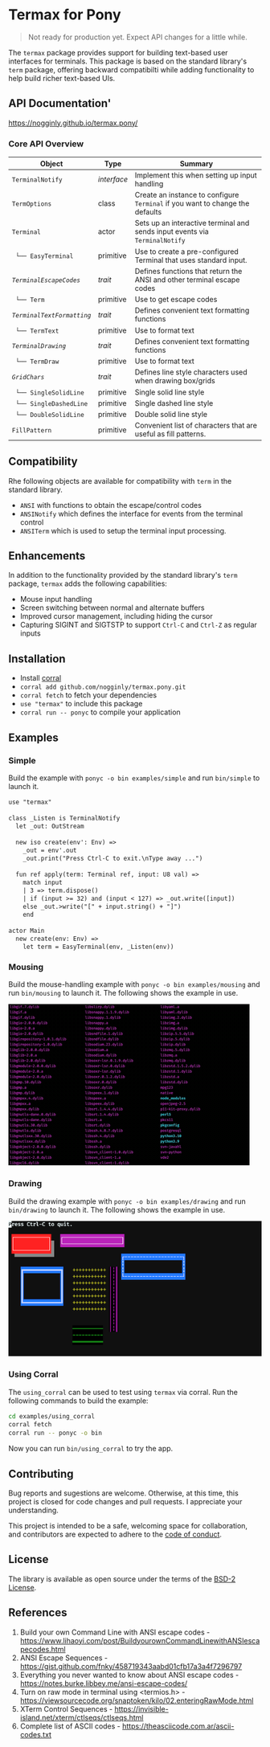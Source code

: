 # Termax for Pony

> Not ready for production yet. Expect API changes for a little while.

The `termax` package provides support for building text-based user interfaces for terminals. This package is based on the standard library's `term` package, offering backward compatibilti while adding functionality to help build richer text-based UIs.

## API Documentation'

https://nogginly.github.io/termax.pony/

### Core API Overview

| Object                             | Type        | Summary                                                                       |
| ---------------------------------- | ----------- | ----------------------------------------------------------------------------- |
| `TerminalNotify`                   | *interface* | Implement this when setting up input handling                                 |
| `TermOptions`                      | class       | Create an instance to configure `Terminal` if you want to change the defaults |
| `Terminal`                         | actor       | Sets up an interactive terminal and sends input events via `TerminalNotify`   |
| &nbsp;&nbsp;`└── EasyTerminal`     | primitive   | Use to create a pre-configured Terminal that uses standard input.             |
| *`TerminalEscapeCodes`*            | *trait*     | Defines functions that return the ANSI and other terminal escape codes        |
| &nbsp;&nbsp;`└── Term`             | primitive   | Use to get escape codes                                                       |
| *`TerminalTextFormatting`*         | *trait*     | Defines convenient text formatting functions                                  |
| &nbsp;&nbsp;`└── TermText`         | primitive   | Use to format text                                                            |
| *`TerminalDrawing`*                | *trait*     | Defines convenient text formatting functions                                  |
| &nbsp;&nbsp;`└── TermDraw`         | primitive   | Use to format text                                                            |
| *`GridChars`*                      | *trait*     | Defines line style characters used when drawing box/grids                     |
| &nbsp;&nbsp;`└── SingleSolidLine`  | primitive   | Single solid line style                                                       |
| &nbsp;&nbsp;`└── SingleDashedLine` | primitive   | Single dashed line style                                                      |
| &nbsp;&nbsp;`└── DoubleSolidLine`  | primitive   | Double solid line style                                                       |
| `FillPattern`                      | primitive   | Convenient list of characters that are useful as fill patterns.               |

## Compatibility

Rhe following objects are available for compatibility with `term` in the standard library.

* `ANSI` with functions to obtain the escape/control codes
* `ANSINotify` which defines the interface for events from the terminal control
* `ANSITerm` which is used to setup the terminal input processing.

## Enhancements

In addition to the functionality provided by the standard library's `term` package, `termax` adds the following capabilities:

* Mouse input handling
* Screen switching between normal and alternate buffers
* Improved cursor management, including hiding the cursor
* Capturing SIGINT and SIGTSTP to support `Ctrl-C` and `Ctrl-Z` as regular inputs

## Installation

* Install [corral](https://github.com/ponylang/corral)
* `corral add github.com/nogginly/termax.pony.git`
* `corral fetch` to fetch your dependencies
* `use "termax"` to include this package
* `corral run -- ponyc` to compile your application

## Examples

### Simple

Build the example with `ponyc -o bin examples/simple` and run `bin/simple` to launch it.

```pony
use "termax"

class _Listen is TerminalNotify
  let _out: OutStream

  new iso create(env': Env) =>
    _out = env'.out
    _out.print("Press Ctrl-C to exit.\nType away ...")

  fun ref apply(term: Terminal ref, input: U8 val) =>
    match input
    | 3 => term.dispose()
    | if (input >= 32) and (input < 127) => _out.write([input])
    else _out.>write("[" + input.string() + "]")
    end

actor Main
  new create(env: Env) =>
    let term = EasyTerminal(env, _Listen(env))
```
### Mousing

Build the mouse-handling example with `ponyc -o bin examples/mousing` and run `bin/mousing` to launch it. The following shows the example in use.

![Mousing example video](docs/images/termax.mousing.gif)

### Drawing

Build the drawing example with `ponyc -o bin examples/drawing` and run `bin/drawing` to launch it. The following shows the example in use.

![Drawing example screenshot](docs/images/termax.drawing.png)

### Using Corral

The `using_corral` can be used to test using `termax` via corral. Run the following commands to build the example:

```sh
cd examples/using_corral
corral fetch
corral run -- ponyc -o bin
```

Now you can run `bin/using_corral` to try the app.

## Contributing

Bug reports and sugestions are welcome. Otherwise, at this time, this project is closed for code changes and pull requests. I appreciate your understanding.

This project is intended to be a safe, welcoming space for collaboration, and contributors are expected to adhere to the [code of conduct](CODE_OF_CONDUCT.md).

## License

The library is available as open source under the terms of the [BSD-2 License](LICENSE).

## References

1. Build your own Command Line with ANSI escape codes - https://www.lihaoyi.com/post/BuildyourownCommandLinewithANSIescapecodes.html
2. ANSI Escape Sequences - https://gist.github.com/fnky/458719343aabd01cfb17a3a4f7296797
3. Everything you never wanted to know about ANSI escape codes - https://notes.burke.libbey.me/ansi-escape-codes/
4. Turn on raw mode in terminal using <termios.h> - https://viewsourcecode.org/snaptoken/kilo/02.enteringRawMode.html
5. XTerm Control Sequences - https://invisible-island.net/xterm/ctlseqs/ctlseqs.html
6. Complete list of ASCII codes - https://theasciicode.com.ar/ascii-codes.txt
